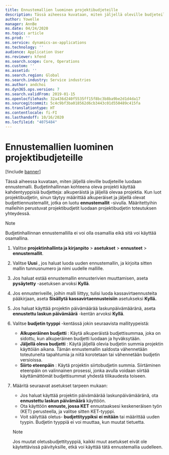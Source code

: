 ```yaml
---
title: Ennustemallien luominen projektibudjeteille
description: Tässä aiheessa kuvataan, miten jäljellä oleville budjeteille luodaan ennustemalli.
author: Yowelle
manager: AnnBe
ms.date: 04/24/2020
ms.topic: article
ms.prod: ''
ms.service: dynamics-ax-applications
ms.technology: ''
audience: Application User
ms.reviewer: kfend
ms.search.scope: Core, Operations
ms.custom: ''
ms.assetid: ''
ms.search.region: Global
ms.search.industry: Service industries
ms.author: andchoi
ms.dyn365.ops.version: 7
ms.search.validFrom: 2019-01-15
ms.openlocfilehash: 32a436d240f5535ff15f8bc3b8ba9be2d1d4da17
ms.sourcegitcommit: 5c4c9bf3ba018562d6cb3443c01d550489c415fa
ms.translationtype: HT
ms.contentlocale: fi-FI
ms.lasthandoff: 10/16/2020
ms.locfileid: "4075484"
---
```

# <a name="create-forecast-models-for-project-budgets"></a>Ennustemallien luominen projektibudjeteille 

[!include [banner](../includes/banner.md)]

Tässä aiheessa kuvataan, miten jäljellä oleville budjeteille luodaan ennustemalli. Budjetinhallinnan kohteena oleva projekti käyttää kahdentyyppisiä budjetteja: alkuperäistä ja jäljellä olevaa projektia. Kun luot projektibudjetin, sinun täytyy määrittää alkuperäiset ja jäljellä olevat budjettiennustemallit, jotka on luotu **ennustemallit** -sivulla. Määritettyihin malleihin perustuvat projektibudjetit luodaan projektibudjetin toteutuksen yhteydessä.

> [!NOTE]
> Budjetinhallinnan ennustemallilla ei voi olla osamallia eikä sitä voi käyttää osamallina.

1. Valitse **projektinhallinta ja kirjanpito** > **asetukset** > **ennusteet**  > **ennustemallit**.
2. Valitse **Uusi** , jos haluat luoda uuden ennustemallin, ja kirjoita sitten mallin tunnusnumero ja nimi uudelle mallille. 
3. Jos haluat estää ennustemallin ennusterivien muuttamisen, aseta **pysäytetty** -asetuksen arvoksi **Kyllä**. 
4. Jos ennusteriveille, joihin malli liittyy, tulisi luoda kassavirtaennusteita pääkirjaan, aseta **Sisällytä kassavirtaennusteisiin** asetukseksi **Kyllä.** 
5. Jos haluat käyttää projektin päivämäärää laskunpäivämääränä, aseta **ennustettu laskun päivämäärä** -kentän arvoksi **Kyllä**. 
6. Valitse **budjetin tyyppi** -kentässä jokin seuraavista mallityypeistä:

   - **Alkuperäinen budjetti** : Käytä alkuperäistä budjettisummaa, joka on sidottu, kun alkuperäinen budjetti luodaan ja hyväksytään.
   - **Jäljellä oleva budjetti** : Käytä jäljellä olevia budjetin summia projektin käyttöiän aikana. Tämän ennustemallin saldosta vähennetään toteutuneita tapahtumia ja niitä korotetaan tai vähennetään budjetin versioissa.
   - **Siirto eteenpäin** : Käytä projektin siirtobudjetin summia. Siirtäminen eteenpäin on valinnainen prosessi, jonka avulla voidaan siirtää käyttämättömät budjettisummat yhdestä tilikaudesta toiseen.

7. Määritä seuraavat asetukset tarpeen mukaan:

   - Jos haluat käyttää projektin päivämäärää laskunpäivämääränä, ota **ennustettu laskun päivämäärä** käyttöön.
   - Ota käyttöön **ennuste, jossa KET** ennustaaksesi keskeneräisen työn (KET) perusteella, ja valitse sitten KET-tyyppi. 
   - Voit säilyttää oletus- **budjettityypiksi** **ei mitään** tai määrittää uuden tyypin. Budjetin tyyppiä ei voi muuttaa, kun muutat tietuetta.     
    > [!NOTE]
    > Jos muutat oletusbudjettityyppiä, kaikki muut asetukset eivät ole käytettävissä päivityksille, etkä voi käyttää tätä ennustemallia uudelleen. 
   


 

